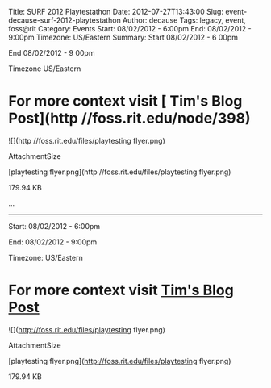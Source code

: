Title: SURF 2012 Playtestathon
Date: 2012-07-27T13:43:00
Slug: event-decause-surf-2012-playtestathon
Author: decause
Tags: legacy, event, foss@rit
Category: Events
Start: 08/02/2012 - 6:00pm
End: 08/02/2012 - 9:00pm
Timezone: US/Eastern
Summary: 
	Start  08/02/2012 - 6 00pm

End  08/02/2012 - 9 00pm

Timezone  US/Eastern

# For more context visit [ Tim's Blog Post](http //foss.rit.edu/node/398)

![](http //foss.rit.edu/files/playtesting flyer.png)

AttachmentSize

[playtesting flyer.png](http //foss.rit.edu/files/playtesting flyer.png)

179.94 KB

 ... 

---
Start: 08/02/2012 - 6:00pm

End: 08/02/2012 - 9:00pm

Timezone: US/Eastern

# For more context visit [ Tim's Blog Post](http://foss.rit.edu/node/398)

![](http://foss.rit.edu/files/playtesting flyer.png)

AttachmentSize

[playtesting flyer.png](http://foss.rit.edu/files/playtesting flyer.png)

179.94 KB

